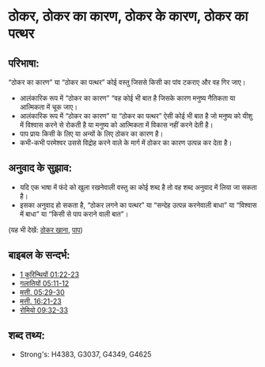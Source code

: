 # ठोकर, ठोकर का कारण, ठोकर के कारण, ठोकर का पत्थर #

## परिभाषा: ##

“ठोकर का कारण” या “ठोकर का पत्थर” कोई वस्तु जिससे किसी का पांव टकराए और वह गिर जाए।

* आलंकारिक रूप में “ठोकर का कारण” “वह कोई भी बात है जिसके कारण मनुष्य नैतिकता या आत्मिकता में चूक जाए।
* आलंकारिक रूप में “ठोकर का कारण” या “ठोकर का पत्थर” ऐसी कोई भी बात है जो मनुष्य को यीशु में विश्वास करने से रोकती है या मनुष्य को आत्मिकता में विकास नहीं करने देती है।
* पाप प्रायः किसी के लिए या अन्यों के लिए ठोकर का कारण है।
* कभी-कभी परमेश्वर उससे विद्रोह करने वाले के मार्ग में ठोकर का कारण उत्पन्न कर देता है।

## अनुवाद के सुझाव: ##

* यदि एक भाषा में फंदे को खुला रखनेवाली वस्तु का कोई शब्द है तो वह शब्द अनुवाद में लिया जा सकता है।
* इसका अनुवाद हो सकता है, “ठोकर लगने का पत्थर” या “सन्देह उत्पन्न करनेवाली बाधा” या “विश्वास में बाधा” या “किसी से पाप कराने वाली बात”।

(यह भी देखें: [ठोकर खाना](../other/stumble.md), [पाप](../kt/sin.md))

## बाइबल के सन्दर्भ: ##

* [1 कुरिन्थियों 01:22-23](rc://en/tn/help/1co/01/22)
* [गलातियों 05:11-12](rc://en/tn/help/gal/05/11)
* [मत्ती. 05:29-30](rc://en/tn/help/mat/05/29)
* [मत्ती. 16:21-23](rc://en/tn/help/mat/16/21)
* [रोमियो 09:32-33](rc://en/tn/help/rom/09/32)

## शब्द तथ्य: ##

* Strong's: H4383, G3037, G4349, G4625
